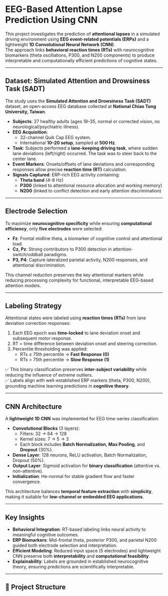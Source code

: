# EEG-Based Attention Lapse Prediction Using CNN

This project investigates the prediction of **attentional lapses** in a simulated driving environment using **EEG event-related potentials (ERPs)** and a lightweight **1D Convolutional Neural Network (CNN)**.  
The approach links **behavioral reaction times (RTs)** with neurocognitive biomarkers (theta oscillations, P300, and N200 components) to produce interpretable and computationally efficient predictions of cognitive states.

---

##  Dataset: Simulated Attention and Drowsiness Task (SADT)

The study uses the **Simulated Attention and Drowsiness Task (SADT)** dataset, an open-access EEG database collected at **National Chiao Tung University, Taiwan**.  

- **Subjects**: 27 healthy adults (ages 18–35, normal or corrected vision, no neurological/psychiatric illness).  
- **EEG Acquisition**:  
  - 32-channel Quik Cap EEG system.  
  - International **10–20 setup**, sampled at **500 Hz**.  
- **Task**: Subjects performed a **lane-keeping driving task**, where sudden lane deviations (left/right) occurred. The task was to steer back to the center lane.  
- **Event Markers**: Onsets/offsets of lane deviations and corresponding responses allow precise **reaction time (RT)** calculation.  
- **Signals Captured**: ERP-rich EEG activity containing:  
  - **Theta band** (4–8 Hz)  
  - **P300** (linked to attentional resource allocation and working memory)  
  - **N200** (linked to conflict detection and early attention discrimination)  

---

##  Electrode Selection

To maximize **neurocognitive specificity** while ensuring **computational efficiency**, only **five electrodes** were selected:

- **Fz**: Frontal midline theta, a biomarker of cognitive control and attentional load.  
- **Cz, Pz**: Strong contributors to P300 detection in attention-switch/oddball paradigms.  
- **P3, P4**: Capture lateralized parietal activity, N200 responses, and attentional discrimination.  

This channel reduction preserves the key attentional markers while reducing processing complexity for functional, interpretable EEG-based attention models.

---

##  Labeling Strategy

Attentional states were labeled using **reaction times (RTs)** from lane deviation correction responses:

1. Each EEG epoch was **time-locked** to lane deviation onset and subsequent motor response.  
2. RT = time difference between deviation onset and steering correction.  
3. Percentile thresholding was applied:  
   - RTs ≤ 75th percentile → **Fast Response (0)**  
   - RTs > 75th percentile → **Slow Response (1)**  

✅ This binary classification preserves **inter-subject variability** while reducing the influence of extreme outliers.  
✅ Labels align with well-established ERP markers (theta, P300, N200), grounding machine learning predictions in **cognitive theory**.

---

##  CNN Architecture

A **lightweight 1D CNN** was implemented for EEG time-series classification:

- **Convolutional Blocks** (3 layers):  
  - Filters: 32 → 64 → 128  
  - Kernel sizes: 7 → 5 → 3  
  - Each block includes **Batch Normalization**, **Max Pooling**, and **Dropout** (30%).  
- **Dense Layer**: 128 neurons, ReLU activation, Batch Normalization, Dropout (50%).  
- **Output Layer**: Sigmoid activation for **binary classification** (attentive vs. non-attentive).  
- **Initialization**: He-normal for stable gradient flow and faster convergence.  

This architecture balances **temporal feature extraction** with **simplicity**, making it suitable for **low-channel or embedded EEG applications**.

---

##  Key Insights

- **Behavioral Integration**: RT-based labeling links neural activity to meaningful cognitive outcomes.  
- **ERP Biomarkers**: Mid-frontal theta, posterior P300, and parietal N200 guided both electrode selection and interpretation.  
- **Efficient Modeling**: Reduced input space (5 electrodes) and lightweight CNN preserve both **interpretability** and **computational feasibility**.  
- **Explainability**: Labels are grounded in established neurocognitive theory, ensuring predictions are scientifically interpretable.  

---

## 📂 Project Structure
